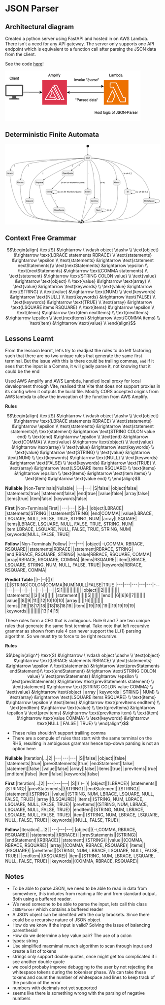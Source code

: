 # JSON Parser

## Architectural diagram
Created a python server using FastAPI and hosted in on AWS Lambda. There isn't a need for any API gateway. The server only supports one API endpoint which is equivalent to a function call after parsing the JSON data from the client. 

See the code [here](https://github.com/pangrwa/bob-the-builder/tree/main/cc-fyi/json-parser)!

![aws-diagram](assets/aws.drawio.png)
## Deterministic Finite Automata
![dfa_state-diagram](out/state-diagram/state-diagram.png)

## Context Free Grammar
```math
\begin{align}
\text{S} &\rightarrow  \ \vdash object \dashv \\
\text{object} &\rightarrow \text{LBRACE statements RBRACE} \\
\text{statements} &\rightarrow \epsilon \\
\text{statements} &\rightarrow \text{statement nextStatements}\\
\text{nextStatements} &\rightarrow \epsilon \\
\text{nextStatements} &\rightarrow \text{COMMA statements} \\
\text{statement} &\rightarrow \text{STRING COLON value} \\
\text{value} &\rightarrow \text{object} \\
\text{value} &\rightarrow \text{array} \\
\text{value} &\rightarrow \text{keywords} \\
\text{value} &\rightarrow \text{STRING} \\
\text{value} &\rightarrow \text{NUM} \\
\text{keywords} &\rightarrow \text{NULL} \\
\text{keywords} &\rightarrow \text{FALSE} \\
\text{keywords} &\rightarrow \text{TRUE} \\
\text{array} &\rightarrow \text{LSQUARE items RSQUARE} \\
\text{items} &\rightarrow \epsilon \\
\text{items} &\rightarrow \text{item nextItems} \\
\text{nextItems} &\rightarrow \epsilon \\
\text{nextItems} &\rightarrow \text{COMMA items} \\
\text{item} &\rightarrow \text{value} \\
\end{align}
```

## Lessons Learnt
From the lessosn learnt, let's try to readjust the rules to do left factoring such that there are no two unique rules that generate the same first terminal. But the issue with this is there could be trailing commas, `end` if it sees that the input is a Comma, it will gladly parse it, not knowing that it could be the end

Used AWS Amplify and AWS Lambda, handled local proxy for local development through Vite, realised that Vite that does not support proxies in its config when it outputs the build file. Modify CORS accepted origins from AWS lambda to allow the invocation of the function from AWS Amplify.

**Rules**

```math
\begin{align}
\text{S} &\rightarrow  \ \vdash object \dashv \\
\text{object} &\rightarrow \text{LBRACE statements RBRACE} \\
\text{statements} &\rightarrow \epsilon \\
\text{statements} &\rightarrow \text{statement statements}\\
\text{statement} &\rightarrow \text{STRING COLON value end} \\
\text{end} &\rightarrow \epsilon \\
\text{end} &\rightarrow \text{COMMA} \\
\text{value} &\rightarrow \text{object} \\
\text{value} &\rightarrow \text{array} \\
\text{value} &\rightarrow \text{keywords} \\
\text{value} &\rightarrow \text{STRING} \\
\text{value} &\rightarrow \text{NUM} \\
\text{keywords} &\rightarrow \text{NULL} \\
\text{keywords} &\rightarrow \text{FALSE} \\
\text{keywords} &\rightarrow \text{TRUE} \\
\text{array} &\rightarrow \text{LSQUARE items RSQUARE} \\
\text{items} &\rightarrow \epsilon \\
\text{items} &\rightarrow \text{item items} \\
\text{item} &\rightarrow \text{value end} \\
\end{align}
```


**Nullable**
|Non-Terminals|Nullable|
|---|---|
|S|false|
|object|false|
|statements|true|
|statement|false|
|end|true|
|value|false|
|array|false|
|items|true|
|item|false|
|keywords|false|

**First**
|Non-Terminals|First|
|---|---|
|S|$\vdash$|
|object|$\text{LBRACE}$|
|statements|$\text{STRING}$|
|statement|$\text{STRING}$|
|end|$\text{COMMA}$|
|value|$\text{LBRACE, LSQUARE, NULL, FALSE, TRUE, STRING, NUM}$|
|array|$\text{LSQUARE}$|
|items|$\text{LBRACE, LSQUARE, NULL, FALSE, TRUE, STRING, NUM}$|
|item|$\text{LBRACE, LSQUARE, NULL, FALSE, TRUE, STRING, NUM}$|
|keywords|$\text{NULL, FALSE, TRUE}$|

**Follow**
|Non-Terminals|Follow|
|---|---|
|object|$\dashv, \text{COMMA, RBRACE, RSQUARE}$|
|statements|$\text{RBRACE}$|
|statement|$\text{RBRACE, STRING}$|
|end|$\text{RBRACE, RSQUARE, STRING}$|
|value|$\text{RBRACE, RSQUARE, COMMA}$|
|array|$\text{RBRACE, RSQUARE, COMMA}$|
|items|$\text{RSQAURE}$|
|item|$\text{LBRACE, LSQUARE, STRING, NUM, NULL, FALSE, TRUE}$|
|keywords|$\text{RBRACE, RSQUARE, COMMA}$|

**Predict Table**
||$\vdash$|$\dashv$|{|}|[|]|STRING|COLON|COMMA|NUM|NULL|FALSE|TRUE
|---|---|---|---|---|---|---|---|--|--|--|--|--|--|
|S|1|||||||||||||
|object|||2|||||||||||
|statements||||3|||4|||||||
|statement|||||||5|||||||
|end||||6||6|6||7||||||||
|value|||8||9||11|||12|10|10|10|
|array|||||16||||||||||
|items|||18||18|17|18|||18|18|18|18|
|item|||19||19||19|||19|19|19|19|
|keywords|||||||||||13|14|15|



These rules form a CFG that is ambiguous. Rule 6 and 7 are two unique rules that generate the same first terminal. Take note that left recursive grammar as shown from rule 4 can never support the LL(1) parsing algorithm. So we must try to force to be right recursive.

**Rules**
```math
\begin{align*}
\text{S} &\rightarrow  \ \vdash object \dashv \\
\text{object} &\rightarrow \text{LBRACE statements RBRACE} \\
\text{statements} &\rightarrow \epsilon \\
\text{statements} &\rightarrow \text{prevStatements endStatement}\\
\text{endStatement} &\rightarrow \text{STRING COLON value} \\
\text{prevStatements} &\rightarrow \epsilon \\
\text{prevStatements} &\rightarrow \text{prevStatements statement} \\
\text{statement} &\rightarrow \text{STRING COLON value COMMA} \\
\text{value} &\rightarrow \text{object | array | keywords | STRING | NUM} \\
\text{array} &\rightarrow \text{LSQUARE items RSQUARE} \\
\text{items} &\rightarrow \epsilon \\
\text{items} &\rightarrow \text{prevItems endItem} \\
\text{endItem} &\rightarrow \text{value} \\
\text{prevItems} &\rightarrow \epsilon \\
\text{prevItems} &\rightarrow \text{prevItems item} \\
\text{item} &\rightarrow \text{value COMMA} \\
\text{keywords} &\rightarrow \text{NULL | FALSE | TRUE} \\
\end{align*}
```

- These rules shouldn't support traililng comma
- There are a compule of rules that start with the same terminal on the RHS, resulting in ambiguous grammar hence top-down parsing is not an option here

**Nullable**
|Iteration|...|2|
|---|---|---|
|S||false|
|object||false|
|statements||true|
|prevStatements||true|
|endStatement||false|
|statement||false|
|value||false|
|array||false|
|items||true|
|prevItems||true|
|endItem||false|
|item||false|
|keywords||false|


**First**
|Iteration|...|2|
|---|---|---|
|S||$\{\vdash\}$|
|object||$\{\text{LBRACE}\}$|
|statements||$\{\text{STRING}\}$|
|prevStatements||$\{\text{STRING}\}$|
|endStatement||$\{\text{STRING}\}$|
|statement||$\{\text{STRING}\}$|
|value||$\{\text{STRING, NUM, LBRACE, LSQUARE, NULL, FALSE, TRUE}\}$|
|array||$\{\text{LSQAURE}\}$|
|items||$\{\text{STRING, NUM, LBRACE, LSQUARE, NULL, FALSE, TRUE}\}$|
|prevItems||$\{\text{STRING, NUM, LBRACE, LSQUARE, NULL, FALSE, TRUE}\}$|
|endItem||$\{\text{STRING, NUM, LBRACE, LSQUARE, NULL, FALSE, TRUE}\}$|
|item||$\{\text{STRING, NUM, LBRACE, LSQUARE, NULL, FALSE, TRUE}\}$|
|keywords||$\{\text{NULL, FALSE, TRUE}\}$|

**Follow**
|Iteration|...|2|
|---|---|---|
|object||$\{\dashv, \text{COMMA, RBRACE, RSQUARE}\}$|
|statements||$\{\text{RBRACE}\}$|
|prevStatements||$\{\text{STRING}\}$|
|endStatement||$\{\text{RBRACE}\}$|
|statement||$\{\text{STRING}\}$|
|value||$\{\text{COMMA, RBRACE, RSQUARE}\}$|
|array||$\{\text{COMMA, RBRACE, RSQUARE}\}$|
|items||$\{\text{RSQUARE}\}$|
|prevItems||$\{\text{STRING, NUM, LBRACE, LSQUARE, NULL, FALSE, TRUE}\}$|
|endItem||$\{\text{RSQUARE}\}$|
|item||$\{\text{STRING, NUM, LBRACE, LSQUARE, NULL, FALSE, TRUE}\}$|
|keywords||$\{\text{COMMA, RBRACE, RSQUARE}\}$|
## Notes
- To be able to parse JSON, we need to be able to read in data from somewhere, this includes from reading a file and from standard output. Both using a buffered reader. 
- We need someone to be able to parse the input, lets call this class `JSONParser` which contains a buffered reader
- A JSON object can be identifed with the curly brackets. Since there could be a recursive nature of JSON object 
- How do we know if the input is valid? Solving the issue of balancing parenthesis!
- How do we determine a key value pair? The use of a colon
- types: string
- Use simplified maxmimal munch algorithm to scan through input and create a list of tokens
- strings only support double quotes, once might get too complicated if i see another double quote
- we could probaby improve debugging to the user by not rejecting the whitespace tokens during the tokeniser phase. We can take these tokens
and count the number of whitespace and lines to keep track of the position of the error
- numbers with decimals not yet supported
- seems like there is something wrong with the parsing of negative numbers

